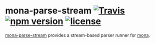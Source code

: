 # mona-parse-stream  [![Travis](https://img.shields.io/travis/zkat/mona-parse-stream.svg)]() [![npm version](https://img.shields.io/npm/v/@mona/parse-stream.svg)]() [![license](https://img.shields.io/npm/l/@mona/parse-stream.svg)]()

[mona-parse-stream](https://github.com/zkat/mona-parse-stream) provides a stream-based parser runner for [mona](https://github.com/zkat/mona).
